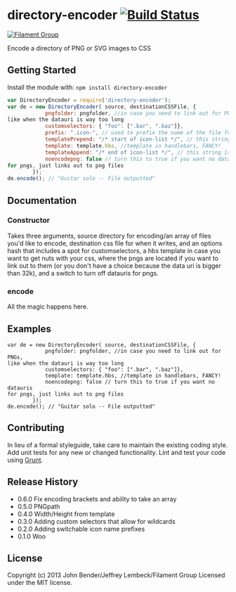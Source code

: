 # directory-encoder [![Build Status](https://secure.travis-ci.org/filamentgroup/directory-encoder.png?branch=master)](http://travis-ci.org/filamentgroup/directory-encoder)

[![Filament Group](http://filamentgroup.com/images/fg-logo-positive-sm-crop.png) ](http://www.filamentgroup.com/)

Encode a directory of PNG or SVG images to CSS

## Getting Started
Install the module with: `npm install directory-encoder`

```javascript
var DirectoryEncoder = require('directory-encoder');
var de = new DirectoryEncoder( source, destinationCSSFile, {
			pngfolder: pngfolder, //in case you need to link out for PNGs,
like when the datauri is way too long
			customselectors: { "foo": [".bar", ".baz"]}, 
			prefix: ".icon-", // used to prefix the name of the file for the CSS classname, .icon- is the default
			templatePrepend: "/* start of icon-list */", // this string is prepended to the destinationCSSFile, defaults to ""
			template: template.hbs, //template in handlebars, FANCY!
			templateAppend: "/* end of icon-list */", // this string is appended to the destinationCSSFile, defaults to ""
			noencodepng: false // turn this to true if you want no datauris
for pngs, just links out to png files
		});
de.encode(); // "Guitar solo -- File outputted"
```

## Documentation

### Constructor

Takes three arguments, source directory for encoding/an array of files
you'd like to encode, destination css
file for when it writes, and an options hash that includes a spot for
customselectors, a hbs template in case you want to get nuts with your
css, where the pngs are located if you want to link out to them (or you
don't have a choice because the data uri is bigger than 32k), and a
switch to turn off datauris for pngs.

### encode

All the magic happens here.

## Examples
```
var de = new DirectoryEncoder( source, destinationCSSFile, {
			pngfolder: pngfolder, //in case you need to link out for PNGs,
like when the datauri is way too long
			customselectors: { "foo": [".bar", ".baz"]}, 
			template: template.hbs, //template in handlebars, FANCY!
			noencodepng: false // turn this to true if you want no datauris
for pngs, just links out to png files
		});
de.encode(); // "Guitar solo -- File outputted"
```

## Contributing
In lieu of a formal styleguide, take care to maintain the existing coding style. Add unit tests for any new or changed functionality. Lint and test your code using [Grunt](http://gruntjs.com/).

## Release History

* 0.6.0  Fix encoding brackets and ability to take an array
* 0.5.0  PNGpath
* 0.4.0  Width/Height from template
* 0.3.0  Adding custom selectors that allow for wildcards
* 0.2.0  Adding switchable icon name prefixes
* 0.1.0  Woo

## License
Copyright (c) 2013 John Bender/Jeffrey Lembeck/Filament Group
Licensed under the MIT license.
